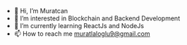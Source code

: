 - 👋 Hi, I’m Muratcan
- 👀 I’m interested in Blockchain and Backend Development
- 🌱 I’m currently learning ReactJs and NodeJs
- 📫 How to reach me muratlaloglu9@gmail.com

<!---
QuarisMM/QuarisMM is a ✨ special ✨ repository because its `README.md` (this file) appears on your GitHub profile.
You can click the Preview link to take a look at your changes.
--->
